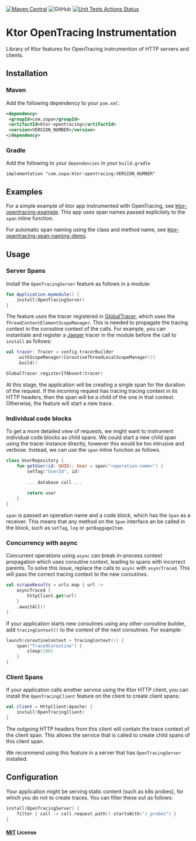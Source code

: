 [![Maven Central](https://maven-badges.herokuapp.com/maven-central/com.zopa/ktor-opentracing/badge.svg)](https://maven-badges.herokuapp.com/maven-central/com.zopa/ktor-opentracing)
![GitHub](https://img.shields.io/github/license/zopaUK/ktor-opentracing.svg?color=green&style=popout)
[![Unit Tests Actions Status](https://github.com/zopaUK/ktor-opentracing/workflows/Unit%20Tests/badge.svg)](https://github.com/{userName}/{repoName}/actions)

# Ktor OpenTracing Instrumentation

Library of Ktor features for OpenTracing instrumention of HTTP servers and clients. 

## Installation 
 
### 
 
### Maven
Add the following dependency to your `pom.xml`:
```xml
<dependency>
 <groupId>com.zopa</groupId>
 <artifactId>ktor-opentracing</artifactId>
 <version>VERSION_NUMBER</version>
</dependency>
```
 
### Gradle
Add the following to your `dependencies` in your `build.gradle` 
 
```
implementation "com.zopa:ktor-opentracing:VERSION_NUMBER"
```

## Examples

For a simple example of ktor app instrumented with OpenTracing, see [ktor-opentracing-example](https://github.com/fstien/ktor-opentracing-example). This app uses span names passed explicitely to the `span` inline function. 

For automatic span naming using the class and method name, see [ktor-opentracing-span-naming-demo](https://github.com/fstien/ktor-opentracing-span-naming-demo).

## Usage

### Server Spans
Install the `OpenTracingServer` feature as follows in a module: 

```kotlin 
fun Application.mymodule() {
    install(OpenTracingServer)
}
```

The feature uses the tracer registered in [GlobalTracer](https://opentracing.io/guides/java/tracers/), which uses the `ThreadContextElementScopeManager`.
 This is needed to propagate the tracing context in the coroutine context of the calls.
 For example, you can instantiate and register a [Jaeger](https://github.com/jaegertracing/jaeger-client-java) tracer in the module before the call to `install` as follows:
 

```kotlin
val tracer: Tracer = config.tracerBuilder
    .withScopeManager(CoroutineThreadLocalScopeManager())
    .build()

GlobalTracer.registerIfAbsent(tracer)
```
 
At this stage, the application will be creating a single span for the duration of the request. 
If the incoming request has tracing tracing context in its HTTP headers, then the span will be a child of the one in that context. 
Otherwise, the feature will start a new trace. 


### Individual code blocks
To get a more detailed view of requests, we might want to instrument individual code blocks as child spans. 
We could start a new child span using the tracer instance directly, however this would be too intrusive and verbose.
Instead, we can use the `span` inline function as follows. 

```kotlin
class UserRepository {
    fun getUser(id: UUID): User = span("<operation-name>") {
        setTag("UserId", id)
    
        ... database call ...
       
        return user
    }
}
```

`span` is passed an operation name and a code block, which has the `Span` as a receiver. 
This means that any method on the `Span` interface an be called in the block, such as `setTag`, `log` or `getBaggageItem`. 

### Concurrency with async

Concurrent operations using `async` can break in-process context propagation which uses coroutine context, leading to spans with incorrect parents.
To solve this issue, replace the calls to `async` with `asyncTraced`. This will pass the correct tracing context to the new coroutines. 

```kotlin
val scrapeResults = urls.map { url -> 
    asyncTraced { 
        httpClient.get(url)
    }
    .awaitAll()
}
```
If your application starts new coroutines using any other coroutine builder, add `tracingContext()` to the context of the next coroutines. For example:
```kotlin
launch(coroutineContext + tracingContext()) {
    span("TracedCoroutine") {
        sleep(100)
    }
}
```


### Client Spans
If your application calls another service using the Ktor HTTP client, you can install the `OpenTracingClient` feature on the client to create client spans: 

```kotlin
val client = HttpClient(Apache) {
    install(OpenTracingClient)
}
```
The outgoing HTTP headers from this client will contain the trace context of the client span. 
This allows the service that is called to create child spans of this client span. 

We recommend using this feature in a server that has `OpenTracingServer` installed.


## Configuration 

Your application might be serving static content (such as k8s probes), for which you do not to create traces. 
You can filter these out as follows:
```kotlin
install(OpenTracingServer) {
    filter { call -> call.request.path().startsWith("/_probes") }
}
```


#### [MIT](./LICENSE) License